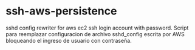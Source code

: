 # ssh-aws-persistence
sshd config rewriter for aws ec2   ssh login account with password.
Script para  reemplazar configuracion de archivo sshd_config  escrita por AWS bloqueando el ingreso de usuario con contraseña.
